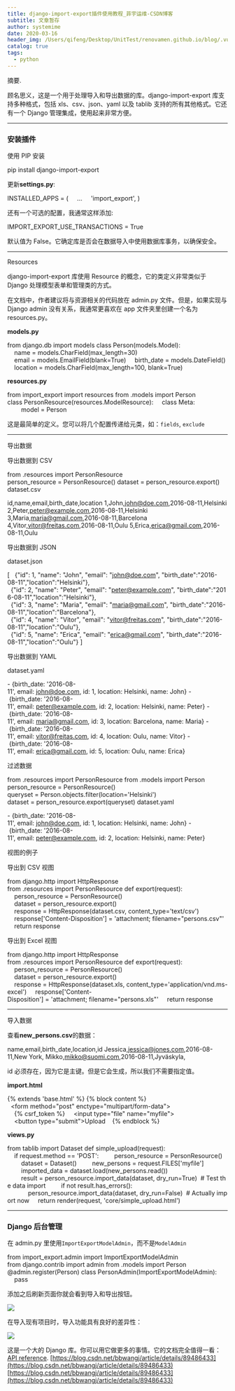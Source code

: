 ```yaml
---
title: django-import-export插件使用教程_菲宇运维-CSDN博客
subtitle: 文章暂存
author: systemime
date: 2020-03-16
header_img: /Users/qifeng/Desktop/UnitTest/renovamen.github.io/blog/.vuepress/public/img/in-post/header/15.jpg
catalog: true
tags:
  - python
---
```

摘要.

<!-- more -->
顾名思义，这是一个用于处理导入和导出数据的库。django-import-export 库支持多种格式，包括 xls、csv、json、yaml 以及 tablib 支持的所有其他格式。它还有一个 Django 管理集成，使用起来非常方便。

* * *

### 安装插件

使用 PIP 安装

pip install django-import-export

更新**settings.py**:

INSTALLED_APPS = (
    ...
    'import_export',
)

还有一个可选的配置，我通常这样添加:

IMPORT_EXPORT_USE_TRANSACTIONS = True

默认值为 False。它确定库是否会在数据导入中使用数据库事务，以确保安全。

* * *

Resources

django-import-export 库使用 Resource 的概念，它的类定义非常类似于 Django 处理模型表单和管理类的方式。

在文档中，作者建议将与资源相关的代码放在 admin.py 文件。但是，如果实现与 Django admin 没有关系，我通常更喜欢在 app 文件夹里创建一个名为 resources.py。

**models.py**

from django.db import models
class Person(models.Model):
    name = models.CharField(max_length=30)
    email = models.EmailField(blank=True)
    birth_date = models.DateField()
    location = models.CharField(max_length=100, blank=True)

**resources.py**

from import_export import resources
from .models import Person
class PersonResource(resources.ModelResource):
    class Meta:
        model = Person

这是最简单的定义。您可以将几个配置传递给元类，如：`fields`, `exclude`

* * *

导出数据

导出数据到 CSV

from .resources import PersonResource
person_resource = PersonResource()
dataset = person_resource.export()
dataset.csv

id,name,email,birth_date,location
1,John,john@doe.com,2016-08-11,Helsinki
2,Peter,peter@example.com,2016-08-11,Helsinki
3,Maria,maria@gmail.com,2016-08-11,Barcelona
4,Vitor,vitor@freitas.com,2016-08-11,Oulu
5,Erica,erica@gmail.com,2016-08-11,Oulu

导出数据到 JSON

dataset.json

\[
  {"id": 1, "name": "John", "email": "john@doe.com", "birth_date":"2016-08-11","location":"Helsinki"},
  {"id": 2, "name": "Peter", "email": "peter@example.com", "birth_date":"2016-08-11","location":"Helsinki"},
  {"id": 3, "name": "Maria", "email": "maria@gmail.com", "birth_date":"2016-08-11","location":"Barcelona"},
  {"id": 4, "name": "Vitor", "email": "vitor@freitas.com", "birth_date":"2016-08-11","location":"Oulu"},
  {"id": 5, "name": "Erica", "email": "erica@gmail.com", "birth_date":"2016-08-11","location":"Oulu"}
]

导出数据到 YAML

dataset.yaml

\- {birth_date: '2016-08-11', email: john@doe.com, id: 1, location: Helsinki, name: John}
\- {birth_date: '2016-08-11', email: peter@example.com, id: 2, location: Helsinki, name: Peter}
\- {birth_date: '2016-08-11', email: maria@gmail.com, id: 3, location: Barcelona, name: Maria}
\- {birth_date: '2016-08-11', email: vitor@freitas.com, id: 4, location: Oulu, name: Vitor}
\- {birth_date: '2016-08-11', email: erica@gmail.com, id: 5, location: Oulu, name: Erica}

过滤数据

from .resources import PersonResource
from .models import Person
person_resource = PersonResource()
queryset = Person.objects.filter(location='Helsinki')
dataset = person_resource.export(queryset)
dataset.yaml

\- {birth_date: '2016-08-11', email: john@doe.com, id: 1, location: Helsinki, name: John}
\- {birth_date: '2016-08-11', email: peter@example.com, id: 2, location: Helsinki, name: Peter}

视图的例子

导出到 CSV 视图

from django.http import HttpResponse
from .resources import PersonResource
def export(request):
    person_resource = PersonResource()
    dataset = person_resource.export()
    response = HttpResponse(dataset.csv, content_type='text/csv')
    response\['Content-Disposition'] = 'attachment; filename="persons.csv"'
    return response

导出到 Excel 视图

from django.http import HttpResponse
from .resources import PersonResource
def export(request):
    person_resource = PersonResource()
    dataset = person_resource.export()
    response = HttpResponse(dataset.xls, content_type='application/vnd.ms-excel')
    response\['Content-Disposition'] = 'attachment; filename="persons.xls"'
    return response

* * *

导入数据

查看**new_persons.csv**的数据：

name,email,birth_date,location,id
Jessica,jessica@jones.com,2016-08-11,New York,
Mikko,mikko@suomi.com,2016-08-11,Jyväskyla,

id 必须存在，因为它是主键。但是它会生成，所以我们不需要指定值。

**import.html**

{% extends 'base.html' %}
{% block content %}
  <form method="post" enctype="multipart/form-data">
    {% csrf_token %}
    <input type="file" name="myfile">
    <button type="submit">Upload</button>
  </form>
{% endblock %}

**views.py**

from tablib import Dataset
def simple_upload(request):
    if request.method == 'POST':
        person_resource = PersonResource()
        dataset = Dataset()
        new_persons = request.FILES\['myfile']
        imported_data = dataset.load(new_persons.read())
        result = person_resource.import_data(dataset, dry_run=True)  # Test the data import
        if not result.has_errors():
            person_resource.import_data(dataset, dry_run=False)  # Actually import now
    return render(request, 'core/simple_upload.html')

* * *

### Django 后台管理

在 admin.py 里使用`ImportExportModelAdmin`，而不是`ModelAdmin`

from import_export.admin import ImportExportModelAdmin
from django.contrib import admin
from .models import Person
@admin.register(Person)
class PersonAdmin(ImportExportModelAdmin):
    pass

添加之后刷新页面你就会看到导入和导出按钮。

![](https://www.django.cn/media/upimg/1_20180711224528_701.jpg)

在导入现有项目时，导入功能具有良好的差异性：

![](https://www.django.cn/media/upimg/2_20180711224739_950.jpg)

这是一个大的 Django 库。你可以用它做更多的事情。它的文档完全值得一看：[API reference](https://django-import-export.readthedocs.io/en/latest/getting_started.html#creating-import-export-resource). 
 [https://blog.csdn.net/bbwangj/article/details/89486433](https://blog.csdn.net/bbwangj/article/details/89486433) 
 [https://blog.csdn.net/bbwangj/article/details/89486433](https://blog.csdn.net/bbwangj/article/details/89486433)
